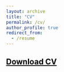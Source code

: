 ```yaml
---
layout: archive
title: "CV"
permalink: /cv/
author_profile: true
redirect_from:
  - /resume
---
```



## <a href = "https://john-weymark.github.io/files/J%20Weymark%20CV%20March%202024.pdf" target = "_blank" style = "color:black; text-decoration:underline"> Download CV </a>



